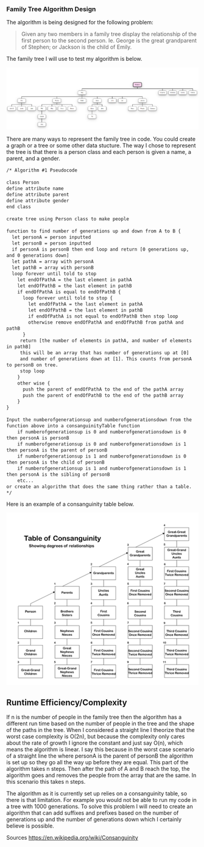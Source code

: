 ### Family Tree Algorithm Design

The algorithm is being designed for the following problem:

> Given any two members in a family tree display the relationship of the first person to the second person.  Ie. George is the great grandparent of Stephen; or Jackson is the child of Emily.

The family tree I will use to test my algorithm is below.

![Family Tree](example_family_tree.png)

There are many ways to represent the family tree in code. You could create a graph or a tree or some other data stucture. The way I chose to represent the tree is that there is a person class and each person is given a name, a parent, and a gender.

~~~
/* Algorithm #1 Pseudocode

class Person
define attribute name
define attribute parent
define attribute gender
end class

create tree using Person class to make people

function to find number of generations up and down from A to B {
  let personA = person inputted
  let personB = person inputted
  if personA is personB then end loop and return [0 generations up, and 0 generations down]
  let pathA = array with personA
  let pathB = array with personB
  loop forever until told to stop
    let endOfPathA = the last element in pathA
    let endOfPathB = the last element in pathB
    if endOfPathA is equal to endOfPathB {
      loop forever until told to stop {
        let endOfPathA = the last element in pathA
        let endOfPathB = the last element in pathB
        if endOfPathA is not equal to endOfPathB then stop loop
        otherwise remove endOfPathA and endOfPathB from pathA and pathB
      }
     return [the number of elements in pathA, and number of elements in pathB]
     this will be an array that has number of generations up at [0]
     and number of generations down at [1]. This counts from personA to personB on tree. 
     stop loop
    } 
    other wise {
      push the parent of endOfPathA to the end of the pathA array
      push the parent of endOfPathB to the end of the pathB array
    }
}

Input the numberofgenerationsup and numberofgenerationsdown from the function above into a consanguinityTable function
    if numberofgenerationsup is 0 and numberofgenerationsdown is 0 then personA is personB
    if numberofgenerationsup is 0 and numberofgenerationsdown is 1 then personA is the parent of personB
    if numberofgenerationsup is 1 and numberofgenerationsdown is 0 then personA is the child of personB
    if numberofgenerationsup is 1 and numberofgenerationsdown is 1 then personA is the sibling of personB
    etc...
or create an algorithm that does the same thing rather than a table.
*/
~~~

Here is an example of a consanguinity table below.

![Consanguinity Table](Table_of_Consanguinity_showing_degrees_of_relationship.svg.png)

## Runtime Efficiency/Complexity

If n is the number of people in the family tree then the algorithm has a different run time based on the number of people in the tree and the shape of the paths in the tree. When I considered a straight line I theorize that the worst case complexity is O(2n), but because the complexity only cares about the rate of growth I ignore the constant and just say O(n), which means the algorithm is linear. I say this because in the worst case scenario of a straight line the where personA is the parent of personB the algorithm is set up so they go all the way up before they are equal. This part of the algorithm takes n steps. Then after the path of A and B reach the top, the algorithm goes and removes the people from the array that are the same. In this scenario this takes n steps. 

The algorithm as it is currently set up relies on a consanguinity table, so there is that limitation. For example you would not be able to run my code in a tree with 1000 generations. To solve this problem I will need to create an algorithm that can add suffixes and prefixes based on the number of generations up and the number of generations down which I certainly believe is possible.

Sources
https://en.wikipedia.org/wiki/Consanguinity
